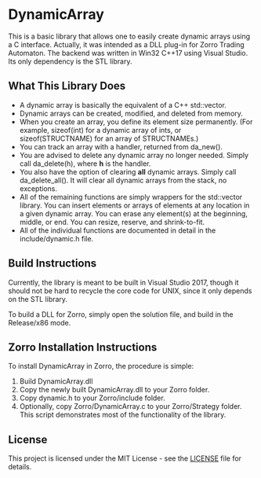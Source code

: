 # DynamicArray

This is a basic library that allows one to easily create dynamic arrays using a C interface.  Actually, it was intended as a DLL plug-in for Zorro Trading Automaton.  The backend was written in Win32 C++17 using Visual Studio. Its only dependency is the STL library.

## What This Library Does

* A dynamic array is basically the equivalent of a C++ std::vector.
* Dynamic arrays can be created, modified, and deleted from memory.
* When you create an array, you define its element size permanently. (For example, sizeof(int) for a dynamic array of ints, or sizeof(STRUCTNAME) for an array of STRUCTNAMEs.)
* You can track an array with a handler, returned from da_new().
* You are advised to delete any dynamic array no longer needed.  Simply call da_delete(h), where **h** is the handler.
* You also have the option of clearing **all** dynamic arrays.  Simply call da_delete_all().  It will clear all dynamic arrays from the stack, no exceptions.
* All of the remaining functions are simply wrappers for the std::vector library.  You can insert elements or arrays of elements at any location in a given dynamic array. You can erase any element(s) at the beginning, middle, or end. You can resize, reserve, and shrink-to-fit.
* All of the individual functions are documented in detail in the include/dynamic.h file.

## Build Instructions

Currently, the library is meant to be built in Visual Studio 2017, though it should not be hard to recycle the core code for UNIX, since it only depends on the STL library.

To build a DLL for Zorro, simply open the solution file, and build in the Release/x86 mode.

## Zorro Installation Instructions

To install DynamicArray in Zorro, the procedure is simple:
1. Build DynamicArray.dll
2. Copy the newly built DynamicArray.dll to your Zorro folder.
3. Copy dynamic.h to your Zorro/include folder.
4. Optionally, copy Zorro/DynamicArray.c to your Zorro/Strategy folder.  This script demonstrates most of the functionality of the library.

## License

This project is licensed under the MIT License - see the [LICENSE](LICENSE) file for details.
